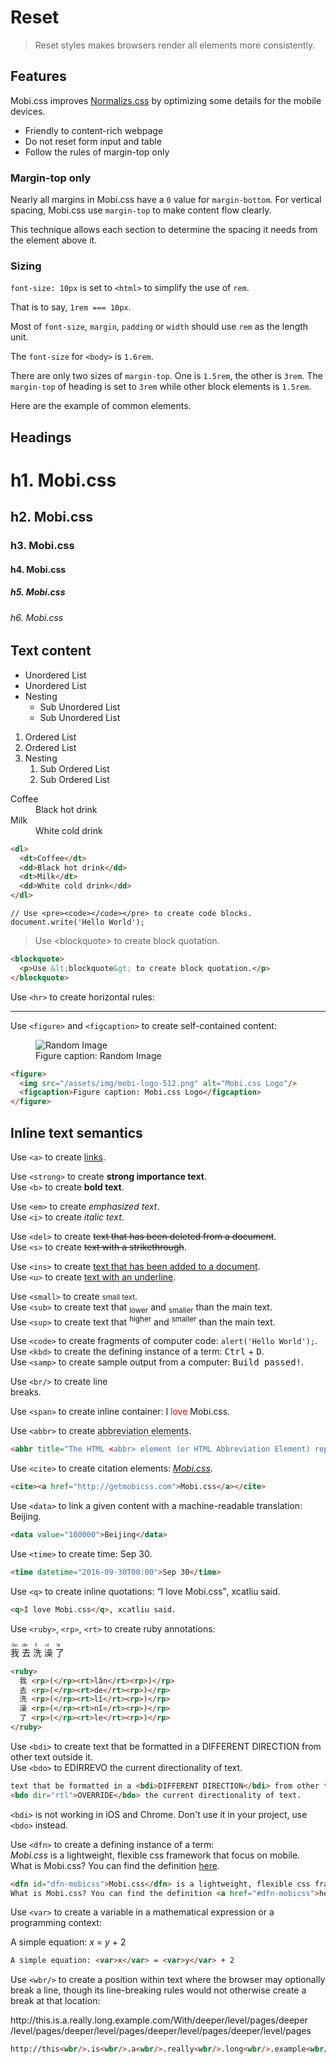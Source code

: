 # Reset

> Reset styles makes browsers render all elements more consistently.

## Features

Mobi.css improves [Normalizs.css](https://necolas.github.io/normalize.css/) by optimizing some details for the mobile devices.

- Friendly to content-rich webpage
- Do not reset form input and table
- Follow the rules of margin-top only

### Margin-top only

Nearly all margins in Mobi.css have a `0` value for `margin-bottom`. For vertical spacing, Mobi.css use `margin-top` to make content flow clearly.

This technique allows each section to determine the spacing it needs from the element above it.

### Sizing

`font-size: 10px` is set to `<html>` to simplify the use of `rem`.

That is to say, `1rem === 10px`.

Most of `font-size`, `margin`, `padding` or `width` should use `rem` as the length unit.

The `font-size` for `<body>` is `1.6rem`.

There are only two sizes of `margin-top`. One is `1.5rem`, the other is `3rem`. The `margin-top` of heading is set to `3rem` while other block elements is `1.5rem`.

Here are the example of common elements.

## Headings

# h1. Mobi.css
## h2. Mobi.css
### h3. Mobi.css
#### h4. Mobi.css
##### h5. Mobi.css
###### h6. Mobi.css

## Text content

- Unordered List
- Unordered List
- Nesting
    - Sub Unordered List
    - Sub Unordered List

1. Ordered List
2. Ordered List
3. Nesting
    1. Sub Ordered List
    2. Sub Ordered List

<dl>
  <dt>Coffee</dt>
  <dd>Black hot drink</dd>
  <dt>Milk</dt>
  <dd>White cold drink</dd>
</dl>

```html
<dl>
  <dt>Coffee</dt>
  <dd>Black hot drink</dd>
  <dt>Milk</dt>
  <dd>White cold drink</dd>
</dl>
```

<pre><code>// Use &lt;pre&gt;&lt;code&gt;&lt;/code&gt;&lt;/pre&gt; to create code blocks.
document.write('Hello World');</code></pre>

<blockquote>
  <p>Use &lt;blockquote&gt; to create block quotation.</p>
</blockquote>

```html
<blockquote>
  <p>Use &lt;blockquote&gt; to create block quotation.</p>
</blockquote>
```

Use `<hr>` to create horizontal rules:

<hr/>

Use `<figure>` and `<figcaption>` to create self-contained content:

<figure>
  <img src="http://lorempixel.com/600/300/" alt="Random Image"/>
  <figcaption>Figure caption: Random Image</figcaption>
</figure>

```html
<figure>
  <img src="/assets/img/mobi-logo-512.png" alt="Mobi.css Logo"/>
  <figcaption>Figure caption: Mobi.css Logo</figcaption>
</figure>
```

## Inline text semantics

Use `<a>` to create <a href="#">links</a>.

Use `<strong>` to create <strong>strong importance text</strong>.  
Use `<b>` to create <b>bold text</b>.

Use `<em>` to create <em>emphasized text</em>.  
Use `<i>` to create <i>italic text</i>.

Use `<del>` to create <del>text that has been deleted from a document</del>.  
Use `<s>` to create <s>text with a strikethrough</s>.

Use `<ins>` to create <ins>text that has been added to a document</ins>.  
Use `<u>` to create <u>text with an underline</u>.

Use `<small>` to create <small>small text</small>.  
Use `<sub>` to create text that <sub>lower</sub> and <sub>smaller</sub> than the main text.  
Use `<sup>` to create text that <sup>higher</sup> and <sup>smaller</sup> than the main text.

Use `<code>` to create fragments of computer code: <code>alert('Hello World');</code>.  
Use `<kbd>` to create the defining instance of a term: <kbd>Ctrl</kbd> + <kbd>D</kbd>.  
Use `<samp>` to create sample output from a computer: <samp>Build passed!</samp>.

Use `<br/>` to create line<br/>breaks.

Use `<span>` to create inline container: I <span style="color:red;">love</span> Mobi.css.

Use `<abbr>` to create <abbr title="The HTML <abbr> element (or HTML Abbreviation Element) represents an abbreviation and optionally provides a full description for it.">abbreviation elements</abbr>.

```html
<abbr title="The HTML <abbr> element (or HTML Abbreviation Element) represents an abbreviation and optionally provides a full description for it.">abbreviation elements</abbr>
```

Use `<cite>` to create citation elements: <cite><a href="http://getmobicss.com">Mobi.css</a></cite>.

```html
<cite><a href="http://getmobicss.com">Mobi.css</a></cite>
```

Use `<data>` to link a given content with a machine-readable translation: <data value="100000">Beijing</data>.

```html
<data value="100000">Beijing</data>
```

Use `<time>` to create time: <time datetime="2016-09-30T00:00">Sep 30</time>.

```html
<time datetime="2016-09-30T00:00">Sep 30</time>
```

Use `<q>` to create inline quotations: <q>I love Mobi.css</q>, xcatliu said.

```html
<q>I love Mobi.css</q>, xcatliu said.
```

Use `<ruby>`, `<rp>`, `<rt>` to create ruby annotations:

<ruby>
  我 <rp>(</rp><rt>lǎn</rt><rp>)</rp>
  去 <rp>(</rp><rt>de</rt><rp>)</rp>
  洗 <rp>(</rp><rt>lǐ</rt><rp>)</rp>
  澡 <rp>(</rp><rt>nǐ</rt><rp>)</rp>
  了 <rp>(</rp><rt>le</rt><rp>)</rp>
</ruby>

```html
<ruby>
  我 <rp>(</rp><rt>lǎn</rt><rp>)</rp>
  去 <rp>(</rp><rt>de</rt><rp>)</rp>
  洗 <rp>(</rp><rt>lǐ</rt><rp>)</rp>
  澡 <rp>(</rp><rt>nǐ</rt><rp>)</rp>
  了 <rp>(</rp><rt>le</rt><rp>)</rp>
</ruby>
```

Use `<bdi>` to create text that be formatted in a <bdi>DIFFERENT DIRECTION</bdi> from other text outside it.  
Use `<bdo>` to <bdo dir="rtl">OVERRIDE</bdo> the current directionality of text.

```html
text that be formatted in a <bdi>DIFFERENT DIRECTION</bdi> from other text outside it.
<bdo dir="rtl">OVERRIDE</bdo> the current directionality of text.
```

`<bdi>` is not working in iOS and Chrome. Don't use it in your project, use `<bdo>` instead.

Use `<dfn>` to create a defining instance of a term:  
<dfn id="dfn-mobicss">Mobi.css</dfn> is a lightweight, flexible css framework that focus on mobile.  
What is Mobi.css? You can find the definition <a href="#dfn-mobicss">here</a>.

```html
<dfn id="dfn-mobicss">Mobi.css</dfn> is a lightweight, flexible css framework with focus on mobile.
What is Mobi.css? You can find the definition <a href="#dfn-mobicss">here</a>.
```

Use `<var>` to create a variable in a mathematical expression or a programming context:

A simple equation: <var>x</var> = <var>y</var> + 2

```html
A simple equation: <var>x</var> = <var>y</var> + 2
```

Use `<wbr/>` to create a position within text where the browser may optionally break a line, though its line-breaking rules would not otherwise create a break at that location:

http://this<wbr/>.is<wbr/>.a<wbr/>.really<wbr/>.long<wbr/>.example<wbr/>.com/With<wbr/>/deeper<wbr/>/level<wbr/>/pages<wbr/>/deeper<wbr/>/level<wbr/>/pages<wbr/>/deeper<wbr/>/level<wbr/>/pages<wbr/>/deeper<wbr/>/level<wbr/>/pages<wbr/>/deeper<wbr/>/level<wbr/>/pages

```html
http://this<wbr/>.is<wbr/>.a<wbr/>.really<wbr/>.long<wbr/>.example<wbr/>.com/With<wbr/>/deeper<wbr/>/level<wbr/>/pages<wbr/>/deeper<wbr/>/level<wbr/>/pages<wbr/>/deeper<wbr/>/level<wbr/>/pages<wbr/>/deeper<wbr/>/level<wbr/>/pages<wbr/>/deeper<wbr/>/level<wbr/>/pages
```
